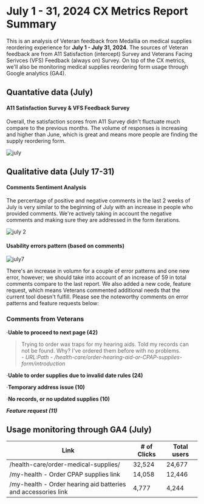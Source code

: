# July 1 - 31, 2024 CX Metrics Report Summary 

This is an analysis of Veteran feedback from Medallia on medical supplies reordering experience for **July 1 - July 31, 2024**. The sources of Veteran feedback are from A11 Satisfaction (intercept) Survey and Veterans Facing Serivces (VFS) Feedback (always on) Survey. On top of the CX metrics, we'll also be monitoring medical supplies reordering form usage through Google analytics (GA4). 

## Quantative data (July)

#### A11 Satisfaction Survey & VFS Feedback Survey 

Overall, the satisfaction scores from A11 Survey didn't fluctuate much compare to the previous months. The volume of responses is increasing and higher than June, which is great and means more people are finding the supply reordering form. 

![july](https://github.com/user-attachments/assets/99d10a9c-2c4c-4696-be10-73276a52adbc)


## Qualitative data (July 17-31)

#### Comments Sentiment Analysis 

The percentage of positive and negative comments in the last 2 weeks of July is very similar to the beginning of July with an increase in people who provided comments. We're actively taking in account the negative comments and making sure they are addressed in the form iterations. 

![july 2](https://github.com/user-attachments/assets/48f61ea9-6768-45a9-bcbd-0bf1051c022f)


#### Usability errors pattern (based on comments)

![july7](https://github.com/user-attachments/assets/5886d7ff-fafa-4c1c-8021-1aaa5e927221)

There's an increase in volumn for a couple of error patterns and one new error, however; we should take into account of an increase of 59 in total comments compare to the last report. We also added a new code, feature request, which means Veterans commented additional needs that the current tool doesn't fulfill. Please see the noteworthy comments on error patterns and feature requests below:

### Comments from Veterans 

⋅**Uable to proceed to next page (42)**
> Trying to order wax traps for my hearing aids.  Told  my records can not be found.  Why?  I've ordered them before with no problems.<br>
*- URL:Path - /health-care/order-hearing-aid-or-CPAP-supplies-form/introduction*


⋅**Uable to order supplies due to invalid date rules (24)**

⋅**Temporary address issue (10)**

⋅**No records, or no updated supplies (10)**


**_Feature request (11)_**


## Usage monitoring through GA4 (July)

| **Link** | **# of Clicks** | **Total users** |
| ---------| ----------- |  ------- |
| /health-care/order-medical-supplies/ | 32,524 | 24,677
| /my-health - Order CPAP supplies link | 14,058 | 12,446 |
| /my-health - Order hearing aid batteries and accessories link | 4,777 | 4,244 |
